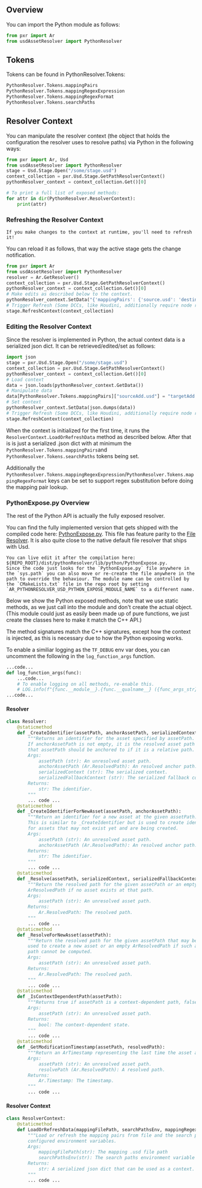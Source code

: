 

## Overview
You can import the Python module as follows:
```python
from pxr import Ar
from usdAssetResolver import PythonResolver
```

## Tokens
Tokens can be found in PythonResolver.Tokens:
```python
PythonResolver.Tokens.mappingPairs
PythonResolver.Tokens.mappingRegexExpression
PythonResolver.Tokens.mappingRegexFormat
PythonResolver.Tokens.searchPaths
```

## Resolver Context
You can manipulate the resolver context (the object that holds the configuration the resolver uses to resolve paths) via Python in the following ways:

```python
from pxr import Ar, Usd
from usdAssetResolver import PythonResolver
stage = Usd.Stage.Open("/some/stage.usd")
context_collection = pxr.Usd.Stage.GetPathResolverContext()
pythonResolver_context = context_collection.Get()[0]

# To print a full list of exposed methods:
for attr in dir(PythonResolver.ResolverContext):
    print(attr)
```

### Refreshing the Resolver Context
```admonish important
If you make changes to the context at runtime, you'll need to refresh it!
```
You can reload it as follows, that way the active stage gets the change notification.

```python
from pxr import Ar
from usdAssetResolver import PythonResolver
resolver = Ar.GetResolver()
context_collection = pxr.Usd.Stage.GetPathResolverContext()
pythonResolver_context = context_collection.Get()[0]
# Make edits as described below to the context.
pythonResolver_context.SetData("{'mappingPairs': {'source.usd': 'destination.usd'}, 'searchPaths': ['/path/A']}")
# Trigger Refresh (Some DCCs, like Houdini, additionally require node re-cooks.)
stage.RefreshContext(context_collection)
```

### Editing the Resolver Context
Since the resolver is implemented in Python, the actual context data is a serialized json dict.
It can be retrieved/edited/set as follows:

```python
import json
stage = pxr.Usd.Stage.Open("/some/stage.usd")
context_collection = pxr.Usd.Stage.GetPathResolverContext()
pythonResolver_context = context_collection.Get()[0]
# Load context
data = json.loads(pythonResolver_context.GetData())
# Manipulate data
data[PythonResolver.Tokens.mappingPairs]["sourceAdd.usd"] = "targetAdd.usd"
# Set context
pythonResolver_context.SetData(json.dumps(data))
# Trigger Refresh (Some DCCs, like Houdini, additionally require node re-cooks.)
stage.RefreshContext(context_collection)
```

When the context is initialized for the first time, it runs the `ResolverContext.LoadOrRefreshData` method as described below. After that is is just a serialized .json dict with at minimum the `PythonResolver.Tokens.mappingPairs`and `PythonResolver.Tokens.searchPaths` tokens being set.

Additionally the `PythonResolver.Tokens.mappingRegexExpression`/`PythonResolver.Tokens.mappingRegexFormat` keys can be set to support regex substitution before doing the mapping pair lookup.

### PythonExpose.py Overview

The rest of the Python API is actually the fully exposed resolver.

You can find the fully implemented version that gets shipped with the compiled code here:
[PythonExpose.py](https://github.com/LucaScheller/VFX-UsdAssetResolver/blob/main/src/PythonResolver/PythonExpose.py). This file has feature parity to the [File Resolver](../FileResolver/overview.md). It is also quite close to the native default file resolver that ships with Usd. 

```admonish important
You can live edit it after the compilation here: ${REPO_ROOT}/dist/pythonResolver/lib/python/PythonExpose.py.
Since the code just looks for the `PythonExpose.py` file anywhere in the `sys.path` you can also move or re-create the file anywhere in the path to override the behaviour. The module name can be controlled by the `CMakeLists.txt` file in the repo root by setting `AR_PYTHONRESOLVER_USD_PYTHON_EXPOSE_MODULE_NAME` to a different name.
```

Below we show the Python exposed methods, note that we use static methods, as we just call into the module and don't create the actual object. (This module could just as easily been made up of pure functions, we just create the classes here to make it match the C++ API.)

The method signatures match the C++ signatures, except how the context is injected, as this is necessary due to how the Python exposing works.

To enable a similiar logging as the `TF_DEBUG` env var does, you can uncomment the following in the `log_function_args` function.

```python
...code...
def log_function_args(func):
    ...code...
    # To enable logging on all methods, re-enable this.
    # LOG.info(f"{func.__module__}.{func.__qualname__} ({func_args_str})")
...code...
```

#### Resolver

```python
class Resolver:
    @staticmethod
    def _CreateIdentifier(assetPath, anchorAssetPath, serializedContext, serializedFallbackContext):
        """Returns an identifier for the asset specified by assetPath.
        If anchorAssetPath is not empty, it is the resolved asset path
        that assetPath should be anchored to if it is a relative path.
        Args:
            assetPath (str): An unresolved asset path.
            anchorAssetPath (Ar.ResolvedPath): An resolved anchor path.
            serializedContext (str): The serialized context.
            serializedFallbackContext (str): The serialized fallback context.
        Returns:
            str: The identifier.
        """
        ... code ...
    @staticmethod
    def _CreateIdentifierForNewAsset(assetPath, anchorAssetPath):
        """Return an identifier for a new asset at the given assetPath.
        This is similar to _CreateIdentifier but is used to create identifiers
        for assets that may not exist yet and are being created.
        Args:
            assetPath (str): An unresolved asset path.
            anchorAssetPath (Ar.ResolvedPath): An resolved anchor path.
        Returns:
            str: The identifier.
        """
        ... code ...
    @staticmethod
    def _Resolve(assetPath, serializedContext, serializedFallbackContext):
        """Return the resolved path for the given assetPath or an empty
        ArResolvedPath if no asset exists at that path.
        Args:
            assetPath (str): An unresolved asset path.
        Returns:
            Ar.ResolvedPath: The resolved path.
        """
        ... code ...
    @staticmethod
    def _ResolveForNewAsset(assetPath):
        """Return the resolved path for the given assetPath that may be
        used to create a new asset or an empty ArResolvedPath if such a
        path cannot be computed.
        Args:
            assetPath (str): An unresolved asset path.
        Returns:
            Ar.ResolvedPath: The resolved path.
        """
        ... code ...
    @staticmethod
    def _IsContextDependentPath(assetPath):
        """Returns true if assetPath is a context-dependent path, false otherwise.
        Args:
            assetPath (str): An unresolved asset path.
        Returns:
            bool: The context-dependent state.
        """
        ... code ...
    @staticmethod
    def _GetModificationTimestamp(assetPath, resolvedPath):
        """Return an ArTimestamp representing the last time the asset at assetPath was modified.
        Args:
            assetPath (str): An unresolved asset path.
            resolvePath (Ar.ResolvedPath): A resolved path.
        Returns:
            Ar.Timestamp: The timestamp.
        """
        ... code ...
```

#### Resolver Context

```python
class ResolverContext:
    @staticmethod
    def LoadOrRefreshData(mappingFilePath, searchPathsEnv, mappingRegexExpressionEnv, mappingRegexFormatEnv):
        """Load or refresh the mapping pairs from file and the search paths from the
        configured environment variables.
        Args:
            mappingFilePath(str): The mapping .usd file path
            searchPathsEnv(str): The search paths environment variable
        Returns:
            str: A serialized json dict that can be used as a context.
        """
        ... code ...
```